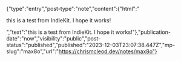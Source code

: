 {"type":"entry","post-type":"note","content":{"html":"<p>this is a test from IndieKit. I hope it works!</p>","text":"this is a test from IndieKit. I hope it works!"},"publication-date":"now","visibility":"public","post-status":"published","published":"2023-12-03T23:07:38.447Z","mp-slug":"max8o","url":"https://chrismcleod.dev/notes/max8o"}